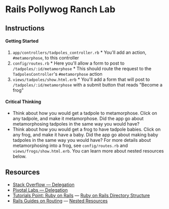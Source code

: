# Rails Pollywog Ranch Lab

## Instructions

#### Getting Started

  1. `app/controllers/tadpoles_controller.rb`
    * You'll add an action, `#metamorphose`, to this controller
  2. `config/routes.rb`
    * Here you'll allow a form to post to `/tadpoles/:id/metamorphose`
    * This should route the request to the `TadpolesController`'s `#metamorphose` action
  3. `views/tadpoles/show.html.erb`
    * You'll add a form that will post to `/tadpoles/:id/metamorphose` with a submit button that reads "Become a frog"

#### Critical Thinking

* Think about how you would get a tadpole to metamorphose. Click on any tadpole, and make it metamorphose. Did the app go about metamorphosing tadpoles in the same way you would have?
* Think about how you would get a frog to have tadpole babies. Click on any frog, and make it have a baby. Did the app go about making baby tadpoles in the same way you would have? For more details about metamorphosing into a frog, see `config/routes.rb` and `views/frogs/show.html.erb`. You can learn more about nested resources below.

## Resources
* [Stack Overflow — Delegation](http://stackoverflow.com/a/11457714)
* [Pivotal Labs — Delegation](https://content.pivotal.io/blog/rails-delegates-are-even-more-useful-than-i-knew)
* [Tutorials Point: Ruby on Rails](http://www.tutorialspoint.com/ruby-on-rails/) — [Ruby on Rails Directory Structure](http://www.tutorialspoint.com/ruby-on-rails/rails-directory-structure.htm)
* [Rails Guides on Routing](http://guides.rubyonrails.org/routing.html) — [Nested Resources](http://guides.rubyonrails.org/routing.html#nested-resources)

